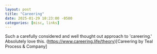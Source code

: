 ```yaml
---
layout: post
title: "Careering"
date: 2025-01-29 10:23:00 -0500
categories: [misc, links]
---
```

Such a carefully considered and well thought out approach to 'careering.' Absolutely love this.
(https://www.careering.life/theory)[Careering by Teal Process & Company]
<!--more-->